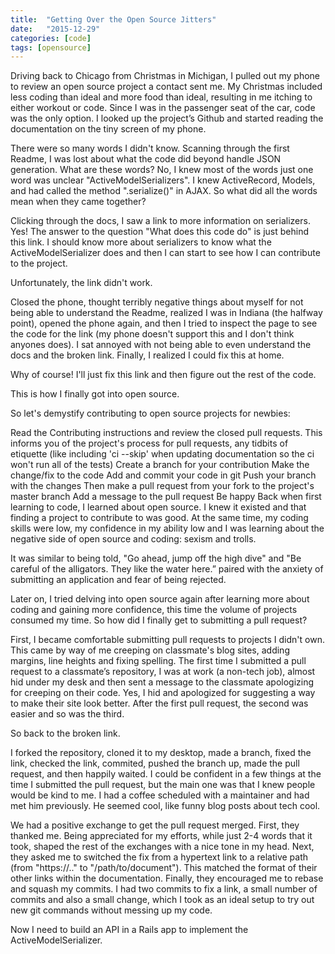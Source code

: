 ```yaml
---
title:  "Getting Over the Open Source Jitters"
date:   "2015-12-29"
categories: [code]
tags: [opensource]
---
```


Driving back to Chicago from Christmas in Michigan, I pulled out my phone to review an open source project a contact sent me. My Christmas included less coding than ideal and more food than ideal, resulting in me itching to either workout or code. Since I was in the passenger seat of the car, code was the only option. I looked up the project’s Github and started reading the documentation on the tiny screen of my phone.

There were so many words I didn't know. Scanning through the first Readme, I was lost about what the code did beyond handle JSON generation. What are these words? No, I knew most of the words just one word was unclear "ActiveModelSerializers". I knew ActiveRecord, Models, and had called the method ".serialize()" in AJAX. So what did all the words mean when they came together?

Clicking through the docs, I saw a link to more information on serializers. Yes! The answer to the question "What does this code do" is just behind this link. I should know more about serializers to know what the ActiveModelSerializer does and then I can start to see how I can contribute to the project.

Unfortunately, the link didn't work.

Closed the phone, thought terribly negative things about myself for not being able to understand the Readme, realized I was in Indiana (the halfway point), opened the phone again, and then I tried to inspect the page to see the code for the link (my phone doesn't support this and I don't think anyones does). I sat annoyed with not being able to even understand the docs and the broken link. Finally, I realized I could fix this at home.

Why of course! I'll just fix this link and then figure out the rest of the code.

This is how I finally got into open source.

So let's demystify contributing to open source projects for newbies:

Read the Contributing instructions and review the closed pull requests. This informs you of the project's process for pull requests, any tidbits of etiquette (like including 'ci --skip' when updating documentation so the ci won't run all of the tests)
Create a branch for your contribution
Make the change/fix to the code
Add and commit your code in git
Push your branch with the changes
Then make a pull request from your fork to the project's master branch
Add a message to the pull request
Be happy
Back when first learning to code, I learned about open source. I knew it existed and that finding a project to contribute to was good. At the same time, my coding skills were low, my confidence in my ability low and I was learning about the negative side of open source and coding: sexism and trolls.

It was similar to being told, "Go ahead, jump off the high dive" and "Be careful of the alligators. They like the water here.” paired with the anxiety of submitting an application and fear of being rejected.

Later on, I tried delving into open source again after learning more about coding and gaining more confidence, this time the volume of projects consumed my time. So how did I finally get to submitting a pull request?

First, I became comfortable submitting pull requests to projects I didn't own. This came by way of me creeping on classmate's blog sites, adding margins, line heights and fixing spelling. The first time I submitted a pull request to a classmate’s repository, I was at work (a non-tech job), almost hid under my desk and then sent a message to the classmate apologizing for creeping on their code. Yes, I hid and apologized for suggesting a way to make their site look better. After the first pull request, the second was easier and so was the third.

So back to the broken link.

I forked the repository, cloned it to my desktop, made a branch, fixed the link, checked the link, commited, pushed the branch up, made the pull request, and then happily waited. I could be confident in a few things at the time I submitted the pull request, but the main one was that I knew people would be kind to me. I had a coffee scheduled with a maintainer and had met him previously. He seemed cool, like funny blog posts about tech cool.

We had a positive exchange to get the pull request merged. First, they thanked me. Being appreciated for my efforts, while just 2-4 words that it took, shaped the rest of the exchanges with a nice tone in my head. Next, they asked me to switched the fix from a hypertext link to a relative path (from "https://.." to "/path/to/document"). This matched the format of their other links within the documentation. Finally, they encouraged me to rebase and squash my commits. I had two commits to fix a link, a small number of commits and also a small change, which I took as an ideal setup to try out new git commands without messing up my code.

Now I need to build an API in a Rails app to implement the ActiveModelSerializer.